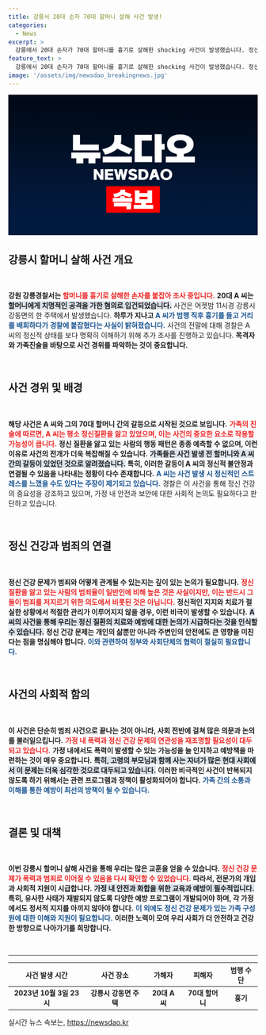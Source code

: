 ```yaml
---
title: 강릉서 20대 손자 70대 할머니 살해 사건 발생!
categories:
  - News
excerpt: >
  강릉에서 20대 손자가 70대 할머니를 흉기로 살해한 shocking 사건이 발생했습니다. 정신질환을 앓고 있던 A 씨의 범행 동기는 무엇일까요? 사건의 배경을 파헤칩니다!
feature_text: >
  강릉에서 20대 손자가 70대 할머니를 흉기로 살해한 shocking 사건이 발생했습니다. 정신질환을 앓고 있던 A 씨의 범행 동기는 무엇일까요? 사건의 배경을 파헤칩니다!
image: '/assets/img/newsdao_breakingnews.jpg'
---
```


<p><img src="/assets/img/newsdao_breakingnews.jpg" alt="flaretime 속보" /></p>

<h2 data-ke-size="size26">강릉시 할머니 살해 사건 개요</h2>

<p data-ke-size="size16">&nbsp;</p>

<p><strong>강원 강릉경찰서는 </strong><b><span style="color: #ee2323;">할머니를 흉기로 살해한 손자를 붙잡아 조사 중입니다.</span></b> <strong>20대 A 씨는 </strong><b><span style="background-color: #21538527;">할머니에게 치명적인 공격을 가한 혐의로 입건되었습니다.</span></b> 사건은 어젯밤 11시경 강릉시 강동면의 한 주택에서 발생했습니다. <strong>하루가 지나고 </strong><b><span style="color: #1a5490;">A 씨가 범행 직후 흉기를 들고 거리를 배회하다가 경찰에 붙잡혔다는 사실이 밝혀졌습니다.</span></b> 사건의 전말에 대해 경찰은 A 씨의 정신적 상태를 보다 명확히 이해하기 위해 추가 조사를 진행하고 있습니다. <strong>목격자와 가족진술을 바탕으로 사건 경위를 파악하는 것이 중요합니다.</strong></p>

<p data-ke-size="size16">&nbsp;</p>

<h2 data-ke-size="size26">사건 경위 및 배경</h2>

<p data-ke-size="size16">&nbsp;</p>

<p><strong>해당 사건은 A 씨와 그의 70대 할머니 간의 갈등으로 시작된 것으로 보입니다.</strong> <b><span style="color: #ee2323;">가족의 진술에 따르면, A 씨는 평소 정신질환을 앓고 있었으며, 이는 사건의 중요한 요소로 작용할 가능성이 큽니다.</span></b> <strong>정신 질환을 앓고 있는 사람의 행동 패턴은 종종 예측할 수 없으며, 이런 이유로 사건의 전개가 더욱 복잡해질 수 있습니다.</strong> <b><span style="background-color: #21538527;">가족들은 사건 발생 전 할머니와 A 씨 간의 갈등이 있었던 것으로 알려졌습니다.</span></b> <strong>특히, 이러한 갈등이 A 씨의 정신적 불안정과 연결될 수 있음을 나타내는 정황이 다수 존재합니다.</strong> <b><span style="color: #1a5490;">A 씨는 사건 발생 시 정신적인 스트레스를 느꼈을 수도 있다는 주장이 제기되고 있습니다.</span></b> 경찰은 이 사건을 통해 정신 건강의 중요성을 강조하고 있으며, 가정 내 안전과 보안에 대한 사회적 논의도 필요하다고 판단하고 있습니다.</p>

<p data-ke-size="size16">&nbsp;</p>

<h2 data-ke-size="size26">정신 건강과 범죄의 연결</h2>

<p data-ke-size="size16">&nbsp;</p>

<p><strong>정신 건강 문제가 범죄와 어떻게 관계될 수 있는지는 깊이 있는 논의가 필요합니다.</strong> <b><span style="color: #ee2323;">정신 질환을 앓고 있는 사람의 범죄율이 일반인에 비해 높은 것은 사실이지만, 이는 반드시 그들이 범죄를 저지르기 위한 의도에서 비롯된 것은 아닙니다.</span></b> <strong>정신적인 지지와 치료가 절실한 상황에서 적절한 관리가 이루어지지 않을 경우, 이런 비극이 발생할 수 있습니다.</strong> <b><span style="background-color: #21538527;">A 씨의 사건을 통해 우리는 정신 질환의 치료와 예방에 대한 논의가 시급하다는 것을 인식할 수 있습니다.</span></b> <strong>정신 건강 문제는 개인의 삶뿐만 아니라 주변인의 안전에도 큰 영향을 미친다는 점을 명심해야 합니다.</strong> <b><span style="color: #1a5490;">이와 관련하여 정부와 사회단체의 협력이 절실히 필요합니다.</span></b></p>

<p data-ke-size="size16">&nbsp;</p>

<h2 data-ke-size="size26">사건의 사회적 함의</h2>

<p data-ke-size="size16">&nbsp;</p>

<p><strong>이 사건은 단순히 범죄 사건으로 끝나는 것이 아니라, 사회 전반에 걸쳐 많은 의문과 논의를 불러일으킵니다.</strong> <b><span style="color: #ee2323;">가정 내 폭력과 정신 건강 문제의 연관성을 재조명할 필요성이 대두되고 있습니다.</span></b> <strong>가정 내에서도 폭력이 발생할 수 있는 가능성을 늘 인지하고 예방책을 마련하는 것이 매우 중요합니다.</strong> <b><span style="background-color: #21538527;">특히, 고령의 부모님과 함께 사는 자녀가 많은 현대 사회에서 이 문제는 더욱 심각한 것으로 대두되고 있습니다.</span></b> <strong>이러한 비극적인 사건이 반복되지 않도록 하기 위해서는 관련 프로그램과 정책이 활성화되어야 합니다.</strong> <b><span style="color: #1a5490;">가족 간의 소통과 이해를 통한 예방이 최선의 방책이 될 수 있습니다.</span></b></p>

<p data-ke-size="size16">&nbsp;</p>

<h2 data-ke-size="size26">결론 및 대책</h2>

<p data-ke-size="size16">&nbsp;</p>

<p><strong>이번 강릉시 할머니 살해 사건을 통해 우리는 많은 교훈을 얻을 수 있습니다.</strong> <b><span style="color: #ee2323;">정신 건강 문제가 폭력과 범죄로 이어질 수 있음을 다시 확인할 수 있었습니다.</span></b> <strong>따라서, 전문가의 개입과 사회적 지원이 시급합니다.</strong> <b><span style="background-color: #21538527;">가정 내 안전과 화합을 위한 교육과 예방이 필수적입니다.</span></b> <strong>특히, 유사한 사태가 재발되지 않도록 다양한 예방 프로그램이 개발되어야 하며, 각 가정에서도 정서적 지지를 아끼지 않아야 합니다.</strong> <b><span style="color: #1a5490;">이 외에도 정신 건강 문제가 있는 가족 구성원에 대한 이해와 지원이 필요합니다.</span></b> <strong>이러한 노력이 모여 우리 사회가 더 안전하고 건강한 방향으로 나아가기를 희망합니다.</strong></p>

<p data-ke-size="size16">&nbsp;</p>

<hr>

<table style="width: 100%; border-color: #ddd;">
    <thead>
        <tr>
            <th style="text-align: center;">사건 발생 시간</th>
            <th style="text-align: center;">사건 장소</th>
            <th style="text-align: center;">가해자</th>
            <th style="text-align: center;">피해자</th>
            <th style="text-align: center;">범행 수단</th>
        </tr>
    </thead>
    <tbody>
        <tr>
            <td style="text-align: center; height: 17px;"><b>2023년 10월 3일 23시</b></td>
            <td style="text-align: center; height: 17px;"><b>강릉시 강동면 주택</b></td>
            <td style="text-align: center; height: 17px;"><b>20대 A 씨</b></td>
            <td style="text-align: center; height: 17px;"><b>70대 할머니</b></td>
            <td style="text-align: center; height: 17px;"><b>흉기</b></td>
        </tr>
    </tbody>
</table>

<p data-ke-size="size16"></p>
실시간 뉴스 속보는, <a href="https://newsdao.kr" rel="dofollow">https://newsdao.kr</a>


